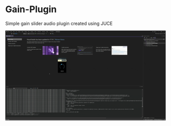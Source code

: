 # Gain-Plugin

Simple gain slider audio plugin created using JUCE

![til](https://github.com/jorosenberg/Gain-Plugin/blob/1054c0a6d5ee4377faeb90cd92889b161c19d535/Recording%202025-10-21%20at%2014.06.39.gif)
